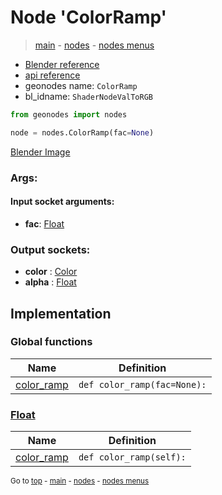 # Node 'ColorRamp'

> [main](../structure.md) - [nodes](nodes.md) - [nodes menus](nodes_menus.md)

- [Blender reference](https://docs.blender.org/manual/en/latest/modeling/geometry_nodes/color/color_ramp.html)
- [api reference](https://docs.blender.org/api/current/bpy.types.ShaderNodeValToRGB.html)
- geonodes name: `ColorRamp`
- bl_idname: `ShaderNodeValToRGB`

```python
from geonodes import nodes

node = nodes.ColorRamp(fac=None)
```

[Blender Image](self.node_image_ref)

### Args:

#### Input socket arguments:

- **fac**: [Float](Float.md)

### Output sockets:

- **color** : [Color](Color.md)
- **alpha** : [Float](Float.md)

## Implementation

### Global functions

| Name | Definition |
|------|------------|
 | [color_ramp](A.md#color_ramp) | `def color_ramp(fac=None):` |

### [Float](Float.md)

| Name | Definition |
|------|------------|
 | [color_ramp](Float.md#color_ramp-property) | `def color_ramp(self):` |

<sub>Go to [top](#node-ColorRamp) - [main](../structure.md) - [nodes](nodes.md) - [nodes menus](nodes_menus.md)</sub>

